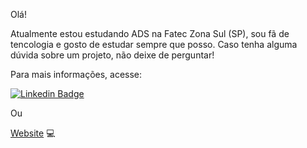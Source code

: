 Olá! 

Atualmente estou estudando ADS na Fatec Zona Sul (SP), sou fã de tencologia e gosto de estudar sempre que posso. 
Caso tenha alguma dúvida sobre um projeto, não deixe de perguntar! 

Para mais informações, acesse: 

[![Linkedin Badge](https://img.shields.io/badge/-LinkedIn-blue?style=flat-square&logo=Linkedin&logoColor=white&link=https://www.linkedin.com/in/edsonabarros)](https://www.linkedin.com/in/edsonabarros)

Ou

[Website](https://edsonabarros.github.io/) 💻 
